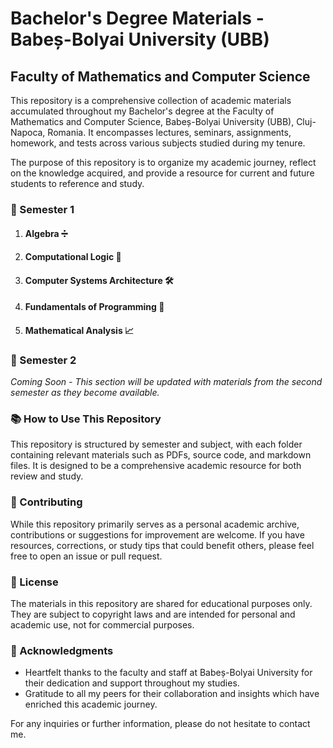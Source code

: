 # Bachelor's Degree Materials - Babeș-Bolyai University (UBB)
## Faculty of Mathematics and Computer Science

This repository is a comprehensive collection of academic materials accumulated throughout my Bachelor's degree at the Faculty of Mathematics and Computer Science, Babeș-Bolyai University (UBB), Cluj-Napoca, Romania. It encompasses lectures, seminars, assignments, homework, and tests across various subjects studied during my tenure.

The purpose of this repository is to organize my academic journey, reflect on the knowledge acquired, and provide a resource for current and future students to reference and study.

### 📘 Semester 1 

1. #### Algebra ➗

2. #### Computational Logic 🧠

3. #### Computer Systems Architecture 🛠️

4. #### Fundamentals of Programming 👾

5. #### Mathematical Analysis 📈




### 📘 Semester 2
_Coming Soon - This section will be updated with materials from the second semester as they become available._

### 📚 How to Use This Repository
This repository is structured by semester and subject, with each folder containing relevant materials such as PDFs, source code, and markdown files. It is designed to be a comprehensive academic resource for both review and study.

### 🤝 Contributing
While this repository primarily serves as a personal academic archive, contributions or suggestions for improvement are welcome. If you have resources, corrections, or study tips that could benefit others, please feel free to open an issue or pull request.

### 📜 License
The materials in this repository are shared for educational purposes only. They are subject to copyright laws and are intended for personal and academic use, not for commercial purposes.

### 🌟 Acknowledgments
- Heartfelt thanks to the faculty and staff at Babeș-Bolyai University for their dedication and support throughout my studies.
- Gratitude to all my peers for their collaboration and insights which have enriched this academic journey.

For any inquiries or further information, please do not hesitate to contact me.
